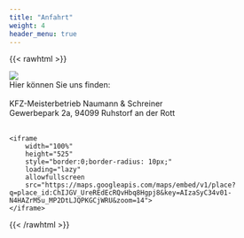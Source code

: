 ```yaml
---
title: "Anfahrt"
weight: 4
header_menu: true
---
```

{{< rawhtml >}}
    <br>
    <div class="wrap">
        <div class="floatleftmap">
            <img id="mappin" src="images/map-pin.png" />
        </div>
        <div class="floatrightmap">
            Hier können Sie uns finden:<br><br>
            <div class="address">
            KFZ-Meisterbetrieb Naumann & Schreiner<br>
            Gewerbepark 2a, 94099 Ruhstorf an der Rott<br><br>
            </div>
        </div>
    </div>

    <iframe
        width="100%"
        height="525"
        style="border:0;border-radius: 10px;"
        loading="lazy"
        allowfullscreen
        src="https://maps.googleapis.com/maps/embed/v1/place?q=place_id:ChIJGV_UreREdEcRQvHbq8Hgpj8&key=AIzaSyC34v01-N4HAZrM5u_MP2DtLJQPKGCjWRU&zoom=14">
    </iframe>
{{< /rawhtml >}}
